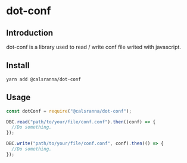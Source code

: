 # dot-conf

## Introduction

dot-conf is a library used to read / write conf file writed with javascript.

## Install

`yarn add @calsranna/dot-conf`

## Usage

```javascript
const dotConf = require("@calsranna/dot-conf");

DBC.read("path/to/your/file/conf.conf").then((conf) => {
  //Do something.
});

DBC.write("path/to/your/file/conf.conf", conf).then(() => {
  //Do something.
});
```
